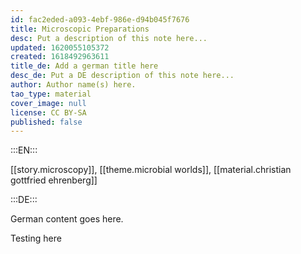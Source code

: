 ```yaml
---
id: fac2eded-a093-4ebf-986e-d94b045f7676
title: Microscopic Preparations
desc: Put a description of this note here...
updated: 1620055105372
created: 1618492963611
title_de: Add a german title here
desc_de: Put a DE description of this note here...
author: Author name(s) here.
tao_type: material
cover_image: null
license: CC BY-SA
published: false
---
```


:::EN:::

[[story.microscopy]], [[theme.microbial worlds]], [[material.christian gottfried ehrenberg]]

:::DE:::

German content goes here.

Testing here
